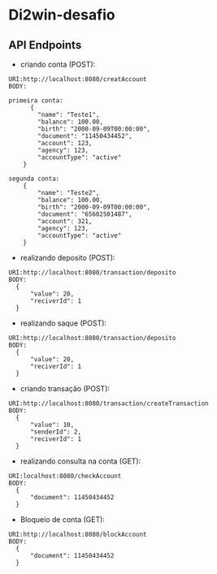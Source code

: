 # Di2win-desafio

## API Endpoints

- criando conta (POST):
```
URI:http://localhost:8080/creatAccount
BODY:

primeira conta:
      {
        "name": "Teste1",
        "balance": 100.00,
        "birth": "2000-09-09T00:00:00",
        "document": "11450434452",
        "account": 123,
        "agency": 123,
        "accountType": "active"
    }
```
    

```
segunda conta:
    {
        "name": "Teste2",
        "balance": 100.00,
        "birth": "2000-09-09T00:00:00",
        "document": "65602501487",
        "account": 321,
        "agency": 123,
        "accountType": "active"
    }
```
    
- realizando deposito (POST):
```
URI:http://localhost:8080/transaction/deposito
BODY:
  {
      "value": 20,
      "reciverId": 1
  }
```
  
- realizando saque (POST):
```
URI:http://localhost:8080/transaction/deposito
BODY:
  {
      "value": 20,
      "reciverId": 1
  }
```
  
- criando transação (POST):
```
URI:http://localhost:8080/transaction/createTransaction
BODY:
  {
      "value": 10,
      "senderId": 2, 
      "reciverId": 1
  }
```
- realizando consulta na conta (GET):
```
URI:localhost:8080/checkAccount
BODY:
  {
      "document": 11450434452
  }
```

- Bloqueio de conta (GET):
```
URI:http://localhost:8080/blockAccount
BODY:
  {
      "document": 11450434452
  }

```
